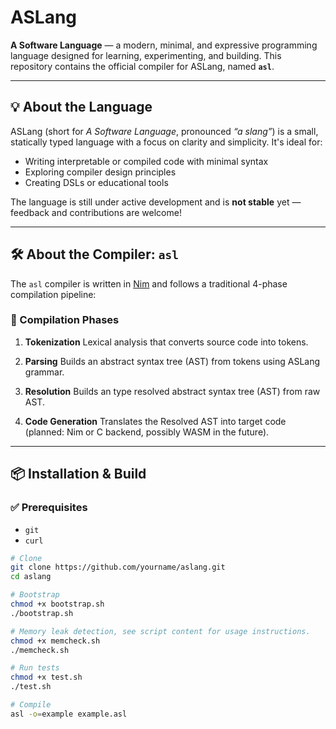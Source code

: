 # ASLang

**A Software Language** — a modern, minimal, and expressive programming language designed for learning, experimenting, and building.
This repository contains the official compiler for ASLang, named **`asl`**.

---

## 💡 About the Language

ASLang (short for *A Software Language*, pronounced _“a slang”_) is a small, statically typed language with a focus on clarity and simplicity. It's ideal for:

- Writing interpretable or compiled code with minimal syntax
- Exploring compiler design principles
- Creating DSLs or educational tools

The language is still under active development and is **not stable** yet — feedback and contributions are welcome!

---

## 🛠️ About the Compiler: `asl`

The `asl` compiler is written in [Nim](https://nim-lang.org/) and follows a traditional 4-phase compilation pipeline:

### 🔧 Compilation Phases

1. **Tokenization**
   Lexical analysis that converts source code into tokens.

2. **Parsing**
   Builds an abstract syntax tree (AST) from tokens using ASLang grammar.

3. **Resolution**
   Builds an type resolved abstract syntax tree (AST) from raw AST.

4. **Code Generation**
   Translates the Resolved AST into target code (planned: Nim or C backend, possibly WASM in the future).

---

## 📦 Installation & Build

### ✅ Prerequisites

- `git`
- `curl`

```bash
# Clone
git clone https://github.com/yourname/aslang.git
cd aslang

# Bootstrap
chmod +x bootstrap.sh
./bootstrap.sh

# Memory leak detection, see script content for usage instructions.
chmod +x memcheck.sh
./memcheck.sh

# Run tests
chmod +x test.sh
./test.sh

# Compile
asl -o=example example.asl
```
